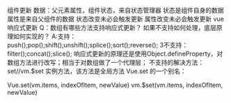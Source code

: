 组件更新
数据：父元素属性，组件状态，来自状态管理器
状态是组件自身的数据
属性是来自父组件的数据
状态改变未必会触发更新
属性改变未必会触发更新
vue响应式更新
Q：数组有哪些方法支持响应式更新？
    如果不支持如何处理，底层原理如何实现的？
A:支持： push();pop();shift();unshift();splice();sort();reverse();
    3不支持： filter();concat();slice();
    响应式更新的原理还是使用Object.defineProperty，对数组方法进行改写；相当于对数组做了一个代理层；
    不支持的解决方法：set//vm.$set 实例方法，该方法是全局方法 Vue.set 的一个别名：
    
Vue.set(vm.items, indexOfItem, newValue)
vm.$set(vm.items, indexOfItem, newValue)